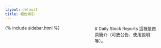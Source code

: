 ```yaml
---
layout: default
title: 報告索引
---
```


<style>
.wrap { display: grid; grid-template-columns: 280px 1fr; gap: 1rem; align-items: start; }
@media (max-width: 900px){ .wrap { grid-template-columns: 1fr; } }
</style>

<div class="wrap">
  <aside>
    {% include sidebar.html %}
  </aside>

  <section>
    # Daily Stock Reports
    這裡是首頁簡介（可放公告、使用說明等）。
  </section>
</div>
